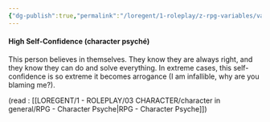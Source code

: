 ```yaml
---
{"dg-publish":true,"permalink":"/loregent/1-roleplay/z-rpg-variables/variables-character/variables-character-psyche/high-self-confidence/","noteIcon":""}
---
```


#### High Self-Confidence (character psyché)

This person believes in themselves. They know they are always right, and they know they can do and solve everything. In extreme cases, this self-confidence is so extreme it becomes arrogance (I am infallible, why are you blaming me?).

(read : [[LOREGENT/1 - ROLEPLAY/03 CHARACTER/character in general/RPG - Character Psyche\|RPG - Character Psyche]])
